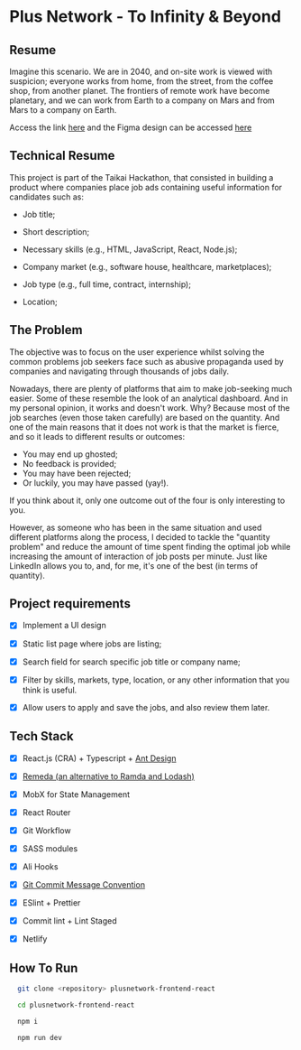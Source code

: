 # Plus Network - To Infinity & Beyond

## Resume
Imagine this scenario. We are in 2040, and on-site work is viewed with suspicion; everyone works from home, from the street, from the coffee shop, from another planet. The frontiers of remote work have become planetary, and we can work from Earth to a company on Mars and from Mars to a company on Earth.

Access the link [here](https://plusnetwork.netlify.app/) and the Figma design can be accessed [here](https://www.figma.com/file/mwZVHsPyWl3ttReEFtOvTd/Network?node-id=2%3A18)

## Technical Resume
This project is part of the Taikai Hackathon, that consisted in building a product where companies place job ads containing useful information for candidates such as:

- Job title;

- Short description;

- Necessary skills (e.g., HTML, JavaScript, React, Node.js);

- Company market (e.g., software house, healthcare, marketplaces);

- Job type (e.g., full time, contract, internship);

- Location;

## The Problem

The objective was to focus on the user experience whilst solving the common problems job seekers face such as abusive propaganda used by companies and navigating through thousands of jobs daily.

Nowadays, there are plenty of platforms that aim to make job-seeking much easier. Some of these resemble the look of an analytical dashboard. And in my personal opinion, it works and doesn't work. Why? Because most of the job searches (even those taken carefully) are based on the quantity. And one of the main reasons that it does not work is that the market is fierce, and so it leads to different results or outcomes:
- You may end up ghosted;
- No feedback is provided;
- You may have been rejected;
- Or luckily, you may have passed (yay!).

If you think about it, only one outcome out of the four is only interesting to you.

However, as someone who has been in the same situation and used different platforms along the process, I decided to tackle the "quantity problem" and reduce the amount of time spent finding the optimal job while increasing the amount of interaction of job posts per minute. Just like LinkedIn allows you to, and, for me, it's one of the best (in terms of quantity).



## Project requirements
- [x] Implement a UI design
- [x] Static list page where jobs are listing;
- [x] Search field for search specific job title or company name;
- [x] Filter by skills, markets, type, location, or any other information that you think is useful.
- [x] Allow users to apply and save the jobs, and also review them later.


## Tech Stack
- [x] React.js (CRA) + Typescript + [Ant Design](ant.design/)
- [x] [Remeda (an alternative to Ramda and Lodash)](https://github.com/remeda/remeda)
- [x] MobX for State Management
- [x] React Router
- [x] Git Workflow
- [x] SASS modules
- [x] Ali Hooks
- [x] [Git Commit Message Convention](https://github.com/RTAndrew/git-commit-message-convention)
- [x] ESlint + Prettier
- [x] Commit lint + Lint Staged
- [x] Netlify


## How To Run
```bash
  git clone <repository> plusnetwork-frontend-react
```

```bash
  cd plusnetwork-frontend-react
```

```bash
  npm i
```

```bash
  npm run dev
```
